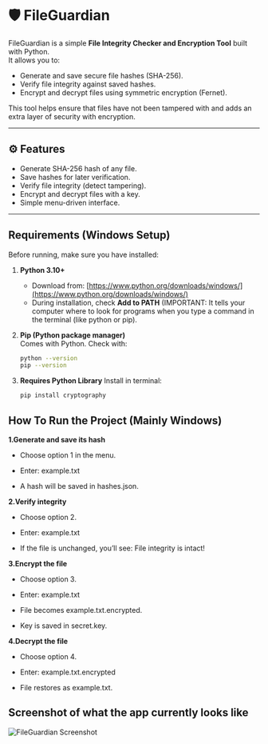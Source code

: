 # 🛡️ FileGuardian

FileGuardian is a simple **File Integrity Checker and Encryption Tool** built with Python.  
It allows you to:
- Generate and save secure file hashes (SHA-256).  
- Verify file integrity against saved hashes.  
- Encrypt and decrypt files using symmetric encryption (Fernet).  

This tool helps ensure that files have not been tampered with and adds an extra layer of security with encryption.  

---

## ⚙️ Features
-  Generate SHA-256 hash of any file.  
-  Save hashes for later verification.  
-  Verify file integrity (detect tampering).  
-  Encrypt and decrypt files with a key.  
-  Simple menu-driven interface.  

---

##  Requirements (Windows Setup)

Before running, make sure you have installed:

1. **Python 3.10+**  
   - Download from: [https://www.python.org/downloads/windows/](https://www.python.org/downloads/windows/)  
   - During installation, check **Add to PATH** (IMPORTANT: It tells your computer where to look for programs when you type a command in the terminal (like python or pip).

2. **Pip (Python package manager)**  
   Comes with Python. Check with:  
   ```bash
   python --version
   pip --version
3. **Requires Python Library**
     Install in terminal:
      ```bash
     pip install cryptography

 ## How To Run the Project (Mainly Windows)     
**1.Generate and save its hash**

-  Choose option 1 in the menu.

-  Enter: example.txt

-  A hash will be saved in hashes.json.

**2.Verify integrity**

-  Choose option 2.

-  Enter: example.txt

-  If the file is unchanged, you’ll see: File integrity is intact!

**3.Encrypt the file**

-  Choose option 3.

-  Enter: example.txt

-  File becomes example.txt.encrypted.

-  Key is saved in secret.key.

**4.Decrypt the file**

-  Choose option 4.

-  Enter: example.txt.encrypted

-  File restores as example.txt.

## Screenshot of what the app currently looks like 

![FileGuardian Screenshot](https://github.com/melissalemus/File-Guardian/raw/main/FileGuardian1.png)



